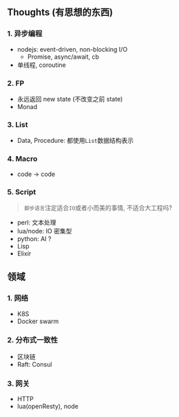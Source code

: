 ## Thoughts (有思想的东西)

### 1. 异步编程

- nodejs: event-driven, non-blocking I/O
  - Promise, async/await, cb
- 单线程, coroutine

### 2. FP

- 永远返回 new state (不改变之前 state)
- Monad

### 3. List

- Data, Procedure: 都使用`List`数据结构表示

### 4. Macro

- code -> code

### 5. Script

> `脚步语言`注定适合`IO`或者小而美的事情, 不适合大工程吗?

- perl: 文本处理
- lua/node: IO 密集型
- python: AI ?
- Lisp
- Elixir

## 领域

### 1. 网络

- K8S
- Docker swarm

### 2. 分布式一致性

- 区块链
- Raft: Consul

### 3. 网关

- HTTP
- lua(openResty), node
